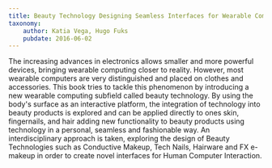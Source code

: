 ```yaml
---
title: Beauty Technology Designing Seamless Interfaces for Wearable Computing
taxonomy:
	author: Katia Vega, Hugo Fuks
	pubdate: 2016-06-02
---
```

The increasing advances in electronics allows smaller and more powerful devices, bringing wearable computing closer to reality. However, most wearable computers are very distinguished and placed on clothes and accessories. This book tries to tackle this phenomenon by introducing a new wearable computing subfield called beauty technology. By using the body's surface as an interactive platform, the integration of technology into beauty products is explored and can be applied directly to ones skin, fingernails, and hair adding new functionality to beauty products using technology in a personal, seamless and fashionable way. An interdisciplinary approach is taken, exploring the design of Beauty Technologies such as Conductive Makeup, Tech Nails, Hairware and FX e-makeup in order to create novel interfaces for Human Computer Interaction.